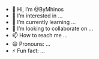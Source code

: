 - 👋 Hi, I’m @ByMhinos
- 👀 I’m interested in ...
- 🌱 I’m currently learning ...
- 💞️ I’m looking to collaborate on ...
- 📫 How to reach me ...
- 😄 Pronouns: ...
- ⚡ Fun fact: ...

<!---
ByMhinos/ByMhinos is a ✨ special ✨ repository because its `README.md` (this file) appears on your GitHub profile.
You can click the Preview link to take a look at your changes.
--->
